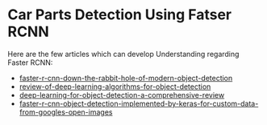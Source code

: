 # Car Parts Detection Using Fatser RCNN

Here are the few articles which can develop Understanding regarding Faster RCNN: 
- [faster-r-cnn-down-the-rabbit-hole-of-modern-object-detection](https://tryolabs.com/blog/2018/01/18/faster-r-cnn-down-the-rabbit-hole-of-modern-object-detection/)
- [review-of-deep-learning-algorithms-for-object-detection](https://medium.com/zylapp/review-of-deep-learning-algorithms-for-object-detection-c1f3d437b852)
- [deep-learning-for-object-detection-a-comprehensive-review](https://towardsdatascience.com/deep-learning-for-object-detection-a-comprehensive-review-73930816d8d9)
- [faster-r-cnn-object-detection-implemented-by-keras-for-custom-data-from-googles-open-images](https://towardsdatascience.com/faster-r-cnn-object-detection-implemented-by-keras-for-custom-data-from-googles-open-images-125f62b9141a)
